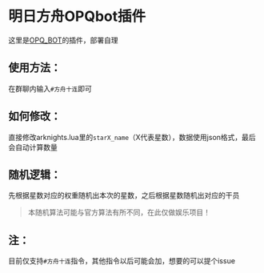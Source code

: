 # 明日方舟OPQbot插件
这里是[OPQ_BOT](https://github.com/OPQBOT/OPQ)的插件，部署自理


## 使用方法：
在群聊内输入`#方舟十连`即可

## 如何修改：
直接修改arknights.lua里的`starX_name`（X代表星数），数据使用json格式，最后会自动计算数量

## 随机逻辑：
先根据星数对应的权重随机出本次的星数，之后根据星数随机出对应的干员
> 本随机算法可能与官方算法有所不同，在此仅做娱乐项目！

## 注：
目前仅支持`#方舟十连`指令，其他指令以后可能会加，想要的可以提个issue
